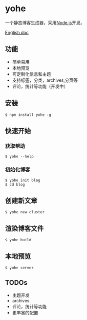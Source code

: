 # yohe
一个静态博客生成器，采用[Node.js](nodejs.org)开发。

[English doc](https://github.com/laoqiren/yohe/blob/master/README.md)

## 功能

* 简单易用
* 本地预览
* 可定制化信息和主题
* 支持标签，分类，archives,分页等
* 评论，统计等功能（开发中）

## 安装
```
$ npm install yohe -g
```

## 快速开始

### 获取帮助
```
$ yohe --help
```

### 初始化博客
```
$ yohe init blog
$ cd blog
```

## 创建新文章
```
$ yohe new cluster
```

## 渲染博客文件
```
$ yohe build
```

## 本地预览
```
$ yohe server
```

## TODOs


* 主题开发
* archives
* 评论，统计等功能
* 更丰富的配置